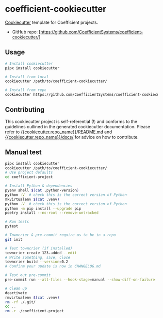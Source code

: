 # coefficient-cookiecutter

[Cookiecutter](https://github.com/cookiecutter/cookiecutter) template for Coefficient projects.

  - GitHub repo: [https://github.com/CoefficientSystems/coefficient-cookiecutter/]


## Usage

```bash
# Install cookiecutter
pipx install cookiecutter

# Install from local
cookiecutter /path/to/coefficient-cookiecutter/

# Install from repo
cookiecutter https://github.com/CoefficientSystems/coefficient-cookiecutter
```

## Contributing

This cookiecutter project is self-referential (!) and conforms to the guidelines outlined in the generated
cookiecutter documentation. Please refer to [{{cookiecutter.repo_name}}/README.md]({{cookiecutter.repo_name}}/README.md)
and [{{cookiecutter.repo_name}}/docs/]({{cookiecutter.repo_name}}/docs/) for advice on how to contribute.


## Manual test

```bash
pipx install cookiecutter
cookiecutter /path/to/coefficient-cookiecutter/
# Use project defaults
cd coefficient-project

# Install Python & dependencies
pyenv shell $(cat .python-version)
python -V  # check this is the correct version of Python
mkvirtualenv $(cat .venv)
python -V  # check this is the correct version of Python
python -m pip install --upgrade pip
poetry install --no-root --remove-untracked

# Run tests
pytest

# Towncrier & pre-commit require us to be in a repo
git init

# Test towncrier (if installed)
towncrier create 123.added --edit
# Write something, save, close
towncrier build --version=0.2
# Confirm your update is now in CHANGELOG.md

# Test out pre-commit
pre-commit run --all-files --hook-stage=manual --show-diff-on-failure

# Clean up
deactivate
rmvirtualenv $(cat .venv)
rm -rf ./.git/
cd ..
rm -r ./coefficient-project
```
